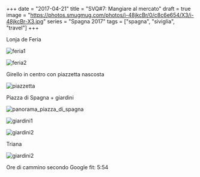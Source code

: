 +++
date = "2017-04-21"
title = "SVQ#7: Mangiare al mercato"
draft = true
image = "https://photos.smugmug.com/photos/i-48jkcBr/0/c8c6e654/X3/i-48jkcBr-X3.jpg"
series = "Spagna 2017"
tags = ["spagna", "siviglia", "travel"]
+++

Lonja de Feria

![feria1](/images/siviglia2017/day3/20170421145620_IMG_3897-01.jpg)

![feria2](/images/siviglia2017/day3/20170421145926_IMG_3900-01.jpg)


Girello in centro con piazzetta nascosta

![piazzetta](/images/siviglia2017/day3/20170421183218_IMG_3917-01.jpg)


Piazza di Spagna + giardini

![panorama_piazza_di_spagna](/images/siviglia2017/day3/panorama_piazza_di_spagna.jpeg)

![giardini1](/images/siviglia2017/day3/20170421194416_IMG_3988-01.jpg)

![giardini2](/images/siviglia2017/day3/20170421194544_IMG_3994-01.jpg)

Triana

![giardini2](/images/siviglia2017/day3/20170421203312_IMG_4002-01.jpg)

Ore di cammino secondo Google fit: 5:54

